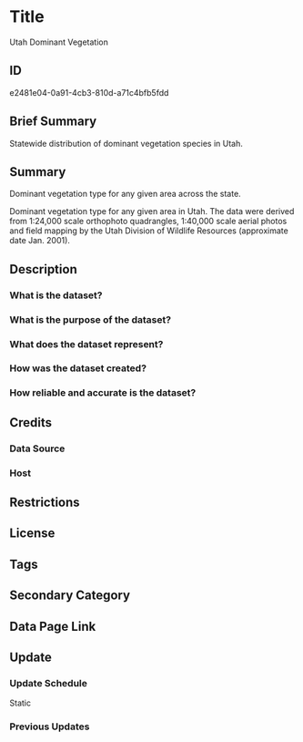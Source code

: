 # Title

Utah Dominant Vegetation

## ID

e2481e04-0a91-4cb3-810d-a71c4bfb5fdd

## Brief Summary

Statewide distribution of dominant vegetation species in Utah.

## Summary

Dominant vegetation type for any given area across the state.

Dominant vegetation type for any given area in Utah. The data were derived from 1:24,000 scale orthophoto quadrangles, 1:40,000 scale aerial photos and field mapping by the Utah Division of Wildlife Resources (approximate date Jan. 2001).

## Description

### What is the dataset?

### What is the purpose of the dataset?

### What does the dataset represent?

### How was the dataset created?

### How reliable and accurate is the dataset?

## Credits

### Data Source

### Host

## Restrictions

## License

## Tags

## Secondary Category

## Data Page Link

## Update

### Update Schedule

Static

### Previous Updates
